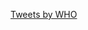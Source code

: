<html>

<head>

<title>Utah Department of Health</title>

</head>

<body>

<p>

<a class="twitter-timeline" href="https://twitter.com/WHO?ref_src=twsrc%5Etfw">Tweets by WHO</a> <script async src="https://platform.twitter.com/widgets.js" charset="utf-8"></script> 

</p>

</body>

</html>  
